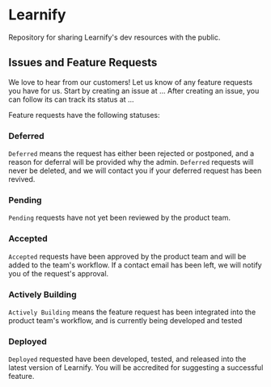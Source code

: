 # Learnify
Repository for sharing Learnify's dev resources with the public.

## Issues and Feature Requests
We love to hear from our customers! Let us know of any feature requests you have for us. Start by creating an issue at ... After creating an issue, you can follow its can track its status at ...

Feature requests have the following statuses:

### Deferred
`Deferred` means the request has either been rejected or postponed, and a reason for deferral will be provided why the admin. `Deferred` requests will never be deleted, and we will contact you if your deferred request has been revived.

### Pending
`Pending` requests have not yet been reviewed by the product team.

### Accepted
`Accepted` requests have been approved by the product team and will be added to the team's workflow. If a contact email has been left, we will notify you of the request's approval.

### Actively Building
`Actively Building` means the feature request has been integrated into the product team's workflow, and is currently being developed and tested

### Deployed
`Deployed` requested have been developed, tested, and released into the latest version of Learnify. You will be accredited for suggesting a successful feature.
